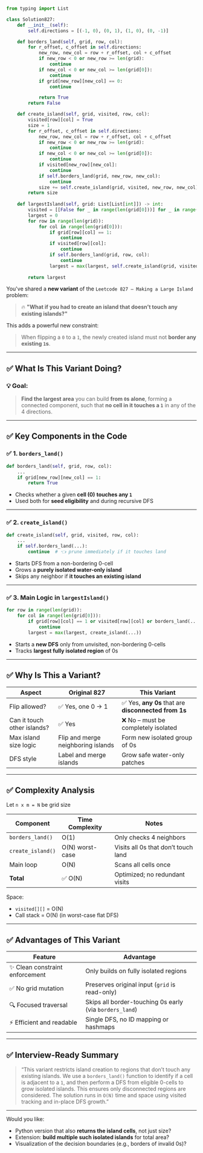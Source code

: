 ```python

from typing import List

class Solution827:
    def __init__(self):
        self.directions = [(-1, 0), (0, 1), (1, 0), (0, -1)]

    def borders_land(self, grid, row, col):
        for r_offset, c_offset in self.directions:
            new_row, new_col = row + r_offset, col + c_offset
            if new_row < 0 or new_row >= len(grid):
                continue
            if new_col < 0 or new_col >= len(grid[0]):
                continue
            if grid[new_row][new_col] == 0:
                continue

            return True
        return False

    def create_island(self, grid, visited, row, col):
        visited[row][col] = True
        size = 1
        for r_offset, c_offset in self.directions:
            new_row, new_col = row + r_offset, col + c_offset
            if new_row < 0 or new_row >= len(grid):
                continue
            if new_col < 0 or new_col >= len(grid[0]):
                continue
            if visited[new_row][new_col]:
                continue
            if self.borders_land(grid, new_row, new_col):
                continue
            size += self.create_island(grid, visited, new_row, new_col)
        return size
    
    def largestIsland(self, grid: List[List[int]]) -> int:
        visited = [[False for _ in range(len(grid[0]))] for _ in range(len(grid))]
        largest = 0
        for row in range(len(grid)):
            for col in range(len(grid[0])):
                if grid[row][col] == 1:
                    continue
                if visited[row][col]:
                    continue
                if self.borders_land(grid, row, col):
                    continue
                largest = max(largest, self.create_island(grid, visited, row, col))
        
        return largest

```


You've shared a **new variant** of the `Leetcode 827 – Making a Large Island` problem:

> 🔥 **"What if you had to create an island that doesn’t touch any existing islands?"**

This adds a powerful new constraint:

> When flipping a `0` to a `1`, the newly created island must not **border any existing `1`s**.

---

## ✅ What Is This Variant Doing?

### 💡 Goal:

> **Find the largest area** you can build **from `0`s alone**, forming a connected component, such that **no cell in it touches a `1`** in any of the 4 directions.

---

## ✅ Key Components in the Code

### ✅ 1. `borders_land()`

```python
def borders_land(self, grid, row, col):
    ...
    if grid[new_row][new_col] == 1:
        return True
```

* Checks whether a given **cell (0)** **touches any `1`**
* Used both for **seed eligibility** and during recursive DFS

---

### ✅ 2. `create_island()`

```python
def create_island(self, grid, visited, row, col):
    ...
    if self.borders_land(...):
        continue  # 👈 prune immediately if it touches land
```

* Starts DFS from a non-bordering 0-cell
* Grows a **purely isolated water-only island**
* Skips any neighbor if **it touches an existing island**

---

### ✅ 3. Main Logic in `largestIsland()`

```python
for row in range(len(grid)):
    for col in range(len(grid[0])):
        if grid[row][col] == 1 or visited[row][col] or borders_land(...):
            continue
        largest = max(largest, create_island(...))
```

* Starts a **new DFS** only from unvisited, non-bordering 0-cells
* Tracks **largest fully isolated region** of 0s

---

## ✅ Why Is This a Variant?

| Aspect                      | Original 827                       | **This Variant**                                    |
| --------------------------- | ---------------------------------- | --------------------------------------------------- |
| Flip allowed?               | ✅ Yes, one 0 → 1                   | ✅ Yes, **any 0s** that are **disconnected from 1s** |
| Can it touch other islands? | ✅ Yes                              | ❌ No – must be completely isolated                  |
| Max island size logic       | Flip and merge neighboring islands | Form new isolated group of 0s                       |
| DFS style                   | Label and merge islands            | Grow safe water-only patches                        |

---

## ✅ Complexity Analysis

Let `n x m = N` be grid size

| Component         | Time Complexity | Notes                               |
| ----------------- | --------------- | ----------------------------------- |
| `borders_land()`  | O(1)            | Only checks 4 neighbors             |
| `create_island()` | O(N) worst-case | Visits all 0s that don’t touch land |
| Main loop         | O(N)            | Scans all cells once                |
| **Total**         | ✅ O(N)          | Optimized; no redundant visits      |

Space:

* `visited[][]` = O(N)
* Call stack = O(N) (in worst-case flat DFS)

---

## ✅ Advantages of This Variant

| Feature                        | Advantage                                               |
| ------------------------------ | ------------------------------------------------------- |
| ✨ Clean constraint enforcement | Only builds on fully isolated regions                   |
| ✅ No grid mutation             | Preserves original input (`grid` is read-only)          |
| 🔍 Focused traversal           | Skips all border-touching 0s early (via `borders_land`) |
| ⚡ Efficient and readable       | Single DFS, no ID mapping or hashmaps                   |

---

## ✅ Interview-Ready Summary

> “This variant restricts island creation to regions that don’t touch any existing islands. We use a `borders_land()` function to identify if a cell is adjacent to a `1`, and then perform a DFS from eligible 0-cells to grow isolated islands. This ensures only disconnected regions are considered. The solution runs in `O(N)` time and space using visited tracking and in-place DFS growth.”

---

Would you like:

* Python version that also **returns the island cells**, not just size?
* Extension: **build multiple such isolated islands** for total area?
* Visualization of the decision boundaries (e.g., borders of invalid 0s)?
